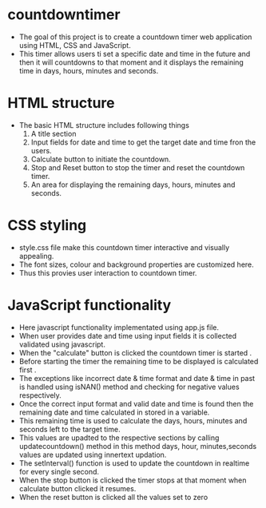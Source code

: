 # countdowntimer
 * The goal of this project is to create a countdown timer web application using HTML, CSS and JavaScript.
 * This timer allows users ti set a specific date and time in the future and then it will countdowns to that moment and it displays the remaining time in days, hours, minutes and seconds.
# HTML structure 
 * The basic HTML structure includes following things
   1. A title section
   2. Input fields for date and time to get the target date and time fron the users.
   3. Calculate button to initiate the countdown.
   4. Stop and Reset button to stop the timer and reset the countdown timer.
   5. An area for displaying the remaining days, hours, minutes and seconds.
# CSS styling 
 * style.css file make this countdown timer interactive and visually appealing.
 * The font sizes, colour and background properties are customized here.
 * Thus this provies user interaction to countdown timer.
# JavaScript functionality 
* Here javascript functionality implementated using app.js file.
* When user provides date and time using input fields it is collected validated using javascript.
* When the "calculate" button is clicked the countdown timer is started .
* Before starting the timer the remaining time to be displayed is calculated first .
* The exceptions like incorrect date & time format and date & time in past is handled using isNAN() method and checking for negative values respectively.
* Once the correct input format and valid date and time is found then the remaining date and time calculated in stored in a variable.
* This remaining time is used to calculate the days, hours, minutes and seconds left to the target time.
* This values are upadted to the respective sections by calling updatecountdown() method in this method days, hour, minutes,seconds values are updated using innertext updation.
* The setInterval() function is used to update the countdown in realtime for every single second.
* When the stop button is clicked the timer stops at that moment when calculate button clicked it resumes.
* When the reset button is clicked all the values set to zero

